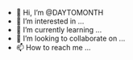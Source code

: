 - 👋 Hi, I’m @DAYTOMONTH
- 👀 I’m interested in ...
- 🌱 I’m currently learning ...
- 💞️ I’m looking to collaborate on ...
- 📫 How to reach me ...

<!---
DAYTOMONTH/DAYTOMONTH is a ✨ special ✨ repository because its `README.md` (this file) appears on your GitHub profile.
You can click the Preview link to take a look at your changes.
--->
